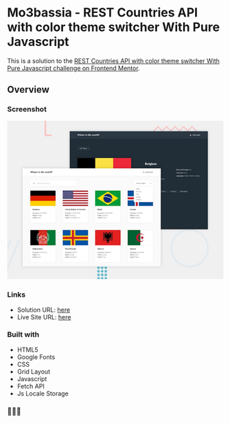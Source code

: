 # Mo3bassia - REST Countries API with color theme switcher With Pure Javascript

This is a solution to the [REST Countries API with color theme switcher With Pure Javascript challenge on Frontend Mentor](https://www.frontendmentor.io/challenges/rest-countries-api-with-color-theme-switcher-5cacc469fec04111f7b848ca).

## Overview

### Screenshot

![](./design/desktop-preview.jpg)

### Links

- Solution URL: [here](https://www.frontendmentor.io/solutions/rest-countries-api-with-pure-javascript-7J94WpECEl)
- Live Site URL: [here](https://rest-countries-api-with-color-theme-switche-mo3bassias-projects.vercel.app)

### Built with

- HTML5
- Google Fonts
- CSS
- Grid Layout
- Javascript
- Fetch API
- Js Locale Storage

### 🚀🚀🚀
